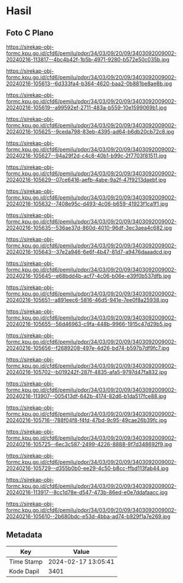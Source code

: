 # Hasil

## Foto C Plano

https://sirekap-obj-formc.kpu.go.id/cfd6/pemilu/pdpr/34/03/09/20/09/3403092009002-20240216-113817--4bc4b42f-1b5b-4971-9280-b572e50c035b.jpg

https://sirekap-obj-formc.kpu.go.id/cfd6/pemilu/pdpr/34/03/09/20/09/3403092009002-20240216-105613--6d333fa4-b364-4620-baa2-0b881be8ae8b.jpg

https://sirekap-obj-formc.kpu.go.id/cfd6/pemilu/pdpr/34/03/09/20/09/3403092009002-20240216-105619--a99592ef-2711-483a-b559-10e1599069b1.jpg

https://sirekap-obj-formc.kpu.go.id/cfd6/pemilu/pdpr/34/03/09/20/09/3403092009002-20240216-105625--9ceda798-83eb-4395-ad64-b6db20cb72c8.jpg

https://sirekap-obj-formc.kpu.go.id/cfd6/pemilu/pdpr/34/03/09/20/09/3403092009002-20240216-105627--94a29f2d-c4c8-40b1-b99c-2f7703f81511.jpg

https://sirekap-obj-formc.kpu.go.id/cfd6/pemilu/pdpr/34/03/09/20/09/3403092009002-20240216-105629--07ce6416-aefb-4abe-9a2f-47f9213daebf.jpg

https://sirekap-obj-formc.kpu.go.id/cfd6/pemilu/pdpr/34/03/09/20/09/3403092009002-20240216-105632--7408e95c-d493-4c06-b659-41923f1ca1f1.jpg

https://sirekap-obj-formc.kpu.go.id/cfd6/pemilu/pdpr/34/03/09/20/09/3403092009002-20240216-105635--536ae37d-860d-4010-96df-3ec3aea4c682.jpg

https://sirekap-obj-formc.kpu.go.id/cfd6/pemilu/pdpr/34/03/09/20/09/3403092009002-20240216-105643--37e2a946-6e6f-4b47-81d7-a9476daaadcd.jpg

https://sirekap-obj-formc.kpu.go.id/cfd6/pemilu/pdpr/34/03/09/20/09/3403092009002-20240216-105645--e68bdd4b-acf7-4c06-b06e-e39f0b537dfb.jpg

https://sirekap-obj-formc.kpu.go.id/cfd6/pemilu/pdpr/34/03/09/20/09/3403092009002-20240216-105651--a891eec6-5816-46d5-941e-7ee0f8a25938.jpg

https://sirekap-obj-formc.kpu.go.id/cfd6/pemilu/pdpr/34/03/09/20/09/3403092009002-20240216-105655--56d46963-c9fa-448b-9966-1915c47d29b5.jpg

https://sirekap-obj-formc.kpu.go.id/cfd6/pemilu/pdpr/34/03/09/20/09/3403092009002-20240216-105656--f2689208-497e-4d26-bd74-b597b7df9fc7.jpg

https://sirekap-obj-formc.kpu.go.id/cfd6/pemilu/pdpr/34/03/09/20/09/3403092009002-20240216-105702--b019242f-287f-4835-afa5-9797d47fa832.jpg

https://sirekap-obj-formc.kpu.go.id/cfd6/pemilu/pdpr/34/03/09/20/09/3403092009002-20240216-113907--005413df-642b-4174-82d6-b1da517fce88.jpg

https://sirekap-obj-formc.kpu.go.id/cfd6/pemilu/pdpr/34/03/09/20/09/3403092009002-20240216-105716--788f04f8-f4fd-47bd-9c95-49cae26b39fc.jpg

https://sirekap-obj-formc.kpu.go.id/cfd6/pemilu/pdpr/34/03/09/20/09/3403092009002-20240216-105725--6ec3c587-2499-4226-8888-8f7d348692f9.jpg

https://sirekap-obj-formc.kpu.go.id/cfd6/pemilu/pdpr/34/03/09/20/09/3403092009002-20240216-105729--d355b0b0-ee29-4c50-b8cc-ffbd113fab44.jpg

https://sirekap-obj-formc.kpu.go.id/cfd6/pemilu/pdpr/34/03/09/20/09/3403092009002-20240216-113917--8cc1d78e-d547-473b-86ed-e0e7ddafaacc.jpg

https://sirekap-obj-formc.kpu.go.id/cfd6/pemilu/pdpr/34/03/09/20/09/3403092009002-20240216-105610--2b680bdc-e53d-4bba-ad74-b929f1a7e269.jpg


## Metadata

| Key        | Value               |
| ---------- | ------------------- |
| Time Stamp | 2024-02-17 13:05:41 |
| Kode Dapil | 3401                |



